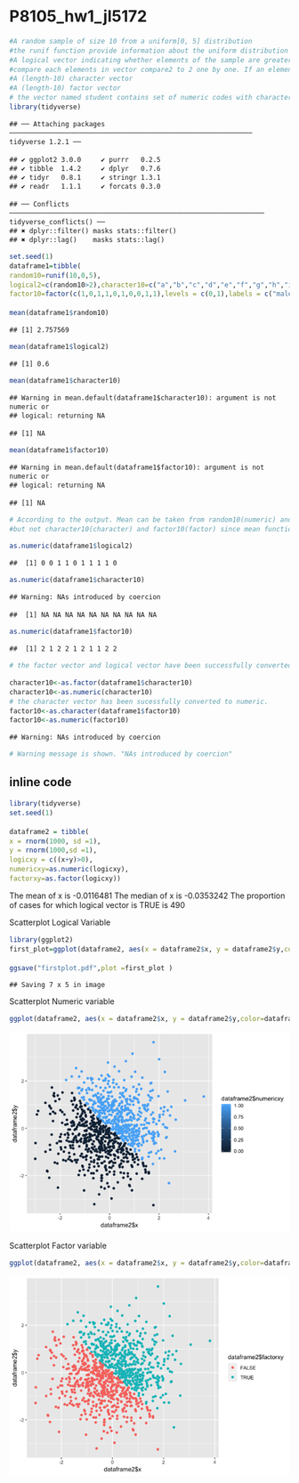 P8105\_hw1\_jl5172
================

``` r
#A random sample of size 10 from a uniform[0, 5] distribution
#the runif function provide information about the uniform distribution on the interval from min to max. In this case #sample size is 10,min=0 max=5 
#A logical vector indicating whether elements of the sample are greater than 2
#compare each elements in vector compare2 to 2 one by one. If an element is greater than 2 R will return TRUE otherwise it will return FALSE
#A (length-10) character vector 
#A (length-10) factor vector
# the vector named student contains set of numeric codes with character-valued levels
library(tidyverse)
```

    ## ── Attaching packages ───────────────────────────────────────────────────────────── tidyverse 1.2.1 ──

    ## ✔ ggplot2 3.0.0     ✔ purrr   0.2.5
    ## ✔ tibble  1.4.2     ✔ dplyr   0.7.6
    ## ✔ tidyr   0.8.1     ✔ stringr 1.3.1
    ## ✔ readr   1.1.1     ✔ forcats 0.3.0

    ## ── Conflicts ──────────────────────────────────────────────────────────────── tidyverse_conflicts() ──
    ## ✖ dplyr::filter() masks stats::filter()
    ## ✖ dplyr::lag()    masks stats::lag()

``` r
set.seed(1)
dataframe1=tibble(
random10=runif(10,0,5),  
logical2=c(random10>2),character10=c("a","b","c","d","e","f","g","h","i","j"),
factor10=factor(c(1,0,1,1,0,1,0,0,1,1),levels = c(0,1),labels = c("male","female")))

mean(dataframe1$random10)
```

    ## [1] 2.757569

``` r
mean(dataframe1$logical2)
```

    ## [1] 0.6

``` r
mean(dataframe1$character10)
```

    ## Warning in mean.default(dataframe1$character10): argument is not numeric or
    ## logical: returning NA

    ## [1] NA

``` r
mean(dataframe1$factor10)
```

    ## Warning in mean.default(dataframe1$factor10): argument is not numeric or
    ## logical: returning NA

    ## [1] NA

``` r
# According to the output. Mean can be taken from random10(numeric) and logical2(numeric) 
#but not character10(character) and factor10(factor) since mean function is designed for numeric/logical vectors
```

``` r
as.numeric(dataframe1$logical2)
```

    ##  [1] 0 0 1 1 0 1 1 1 1 0

``` r
as.numeric(dataframe1$character10)  
```

    ## Warning: NAs introduced by coercion

    ##  [1] NA NA NA NA NA NA NA NA NA NA

``` r
as.numeric(dataframe1$factor10)
```

    ##  [1] 2 1 2 2 1 2 1 1 2 2

``` r
# the factor vector and logical vector have been successfully converted to numeric. However, character vector was not able to be converted
```

``` r
character10<-as.factor(dataframe1$character10)
character10<-as.numeric(character10)
# the character vector has been sucessfully converted to numeric.
factor10<-as.character(dataframe1$factor10)
factor10<-as.numeric(factor10)
```

    ## Warning: NAs introduced by coercion

``` r
# Warning message is shown. "NAs introduced by coercion"
```

inline code
-----------

``` r
library(tidyverse)
set.seed(1)

dataframe2 = tibble(
x = rnorm(1000, sd =1),
y = rnorm(1000,sd =1),
logicxy = c((x+y)>0),
numericxy=as.numeric(logicxy),
factorxy=as.factor(logicxy))
```

The mean of x is -0.0116481 The median of x is -0.0353242 The proportion of cases for which logical vector is TRUE is 490

Scatterplot Logical Variable

``` r
library(ggplot2)
first_plot=ggplot(dataframe2, aes(x = dataframe2$x, y = dataframe2$y,color=dataframe2$logicxy)) + geom_point()

ggsave("firstplot.pdf",plot =first_plot )
```

    ## Saving 7 x 5 in image

Scatterplot Numeric variable

``` r
ggplot(dataframe2, aes(x = dataframe2$x, y = dataframe2$y,color=dataframe2$numericxy)) + geom_point()
```

![](P8105_hw1_jl5172_files/figure-markdown_github/unnamed-chunk-7-1.png)

Scatterplot Factor variable

``` r
ggplot(dataframe2, aes(x = dataframe2$x, y = dataframe2$y,color=dataframe2$factorxy)) + geom_point()
```

![](P8105_hw1_jl5172_files/figure-markdown_github/unnamed-chunk-8-1.png)
